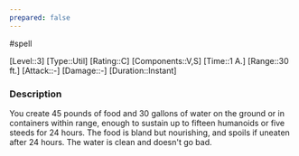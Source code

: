 ```yaml
---
prepared: false
---
```

#spell

[Level::3]
[Type::Util]
[Rating::C]
[Components::V,S]
[Time::1 A.]
[Range::30 ft.]
[Attack::\-]
[Damage::\-]
[Duration::Instant]
### Description

You create 45 pounds of food and 30 gallons of water on the ground or in containers within range, enough to sustain up to fifteen humanoids or five steeds for 24 hours. The food is bland but nourishing, and spoils if uneaten after 24 hours. The water is clean and doesn't go bad.